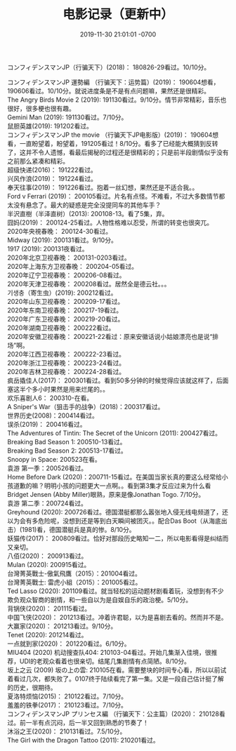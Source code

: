 ﻿---
layout: post
title:  "电影记录（更新中）"
date:   2019-11-30 21:01:01 -0700
categories: reviews
---
コンフィデンスマンJP（行骗天下）(2018)： 180826-29看过。10/10分。  
  
コンフィデンスマンJP 運勢編  （行骗天下：运势篇）(2019)： 190604想看，190606看过。10/10分。就说进度条是不是有点问题嘛，果然还是很精彩。   
The Angry Birds Movie 2 (2019): 191130看过。9/10分。情节非常精彩，音乐也很好，很多梗也很有趣。  
Gemini Man (2019): 191130看过。7/10分。  
鼠胆英雄(2019): 191202看过。   
コンフィデンスマンJP the movie （行骗天下JP电影版）(2019)： 190604想看，一直盼望着，盼望着，191205看过！8/10分。看多了已经能大概猜到反转了，这并不令人遗憾，看最后揭秘的过程还是很精彩的；只是前半段剧情似乎没有之前那么紧凑和精彩。  
超级快递(2016)： 191222看过。  
兴风作浪(2019)： 191224看过。  
奉天往事(2019)： 191226看过。抱着一丝幻想，果然还是不适合我。。  
Ford v Ferrari (2019)： 200105看过。片名有点怪。不难看，不过大多数情节都太没有悬念了。最大的疑惑是完全没提同车的其他车手？  
半沢直樹（半泽直树）(2013): 200108-13。看了5集，弃。  
囧妈(2019)： 200124-25看过。人物性格难以忍受，所谓的转变也很突兀。  
2020年央視春晚： 200124-30看过。  
Midway (2019): 200131看过。9/10分。  
1917 (2019): 200131夜看过。  
2020年北京卫视春晚： 200131-0203看过。  
2020年上海东方卫视春晚： 200204-05看过。  
2020年辽宁卫视春晚： 200206-08看过。  
2020年天津卫视春晚： 200208看过。居然全是德云社。。。  
기생충（寄生虫）(2019): 200212看过。  
2020年山东卫视春晚： 200209-17看过。  
2020年东南卫视春晚： 200217-19看过。  
2020年广东卫视春晚： 200219-20看过。  
2020年湖南卫视春晚： 200222看过。  
2020年安徽卫视春晚： 200221-22看过：原来安徽话说小姑娘漂亮也是说“排场”啊。  
2020年江西卫视春晚： 200222-23看过。  
2020年浙江卫视春晚： 200223-24看过。  
2020年吉林卫视春晚： 200224-28看过。  
疯岳撬佳人(2017)： 200301看过。看到50多分钟的时候觉得应该就这样了，后面塞这半个多小时果然是用来烂尾的。。  
欢乐喜剧人6： 200310-在看。  
A Sniper's War（狙击手的战争）(2018)：200317看过。  
世界历史(2008)：200414看过。  
误杀(2019)： 200416看过。  
The Adventures of Tintin: The Secret of the Unicorn (2011): 200427看过。  
Breaking Bad Season 1: 200510-13看过。  
Breaking Bad Season 2: 200513-17看过。  
Snoopy in Space: 200523在看。  
袁游 第一季：200526看过。  
Home Before Dark (2020)：200711-15看过。在美国当家长真的要这么经常给小孩道歉的嘛？明明小孩的问题更大一点啊。。看到第3集才反应过来为什么看Bridget Jensen (Abby Miller)眼熟，原来是像Jonathan Togo. 7/10分。  
袁游 第二季：200724看过。  
Greyhound (2020): 200726看过。德国潜艇都那么嚣张地入侵无线电频道了，还以为会有多危险呢，没想到还是等到白天瞬间被团灭。。配合Das Boot（从海底出击）(1981)看，德国潜艇兵是真的惨。8/10分。  
妖猫传(2017)： 200809看过。恰好对那段历史略知一二，所以电影看得是纠结而又亲切。  
八佰(2020)： 200913看过。  
Mulan (2020): 200915看过。  
台灣菁英戰士-傲氣飛鷹（2015）：201004看过。  
台灣菁英戰士: 雷虎小組（2015）：201005看过。  
Ted Lasso (2020): 201109看过。就当轻松的运动题材剧看着玩，没想到有不少欺负观众智商的剧情，和一些自以为是自娱自乐的政治梗。5/10分。  
背锅侠(2020)： 201115看过。  
中国飞侠(2020)： 201213看过。冲着许君聪，以为是喜剧去看的。然而并不是。  
大赢家(2020)： 201213看过。9/10分。  
Tenet (2020): 201214看过。  
一点就到家(2020)： 201220看过。6/10分。  
MIU404 (2020) 机动搜查队404: 210103-04看过。开始几集渐入佳境，很推荐，UDI的老观众看着也很亲切。结尾几集剧情有点简陋。8/10分。  
坂上之云 (2009) 坂の上の雲: 210105在看。需要整块的时间专心看，所以以前试着看过几次，都失败了。0107终于陆续看完了第一集。又是一段自己估计挺了解的历史，很期待。  
夏洛特烦恼(2015)： 210122看过。7/10分。  
羞羞的铁拳(2017)： 210123看过。7/10分。  
コンフィデンスマンJP プリンセス編  （行骗天下：公主篇）(2020)： 210128看过。前一半有点沉闷，后一半又回到熟悉的节奏了！  
沐浴之王(2020)： 210131看过。7.5/10分。  
The Girl with the Dragon Tattoo (2011): 210201看过。  
